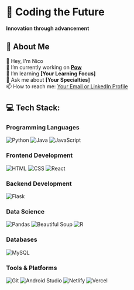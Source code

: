 # 💫 Coding the Future  
**Innovation through advancement**  


## 🚀 About Me  
👤 Hey, I'm Nico  
🔭 I’m currently working on **[Pow](https://github.com/shinic1/pow)**  
🌱 I’m learning **[Your Learning Focus]**  
💬 Ask me about **[Your Specialties]**  
📫 How to reach me: [Your Email or LinkedIn Profile](Link)  


## 💻 Tech Stack:   

### Programming Languages  
![Python](https://img.shields.io/badge/Python-3776AB?style=for-the-badge&logo=python&logoColor=white) 
![Java](https://img.shields.io/badge/Java-007396?style=for-the-badge&logo=java&logoColor=white) 
![JavaScript](https://img.shields.io/badge/JavaScript-F7DF1E?style=for-the-badge&logo=javascript&logoColor=black)  

### Frontend Development  
![HTML](https://img.shields.io/badge/HTML5-E34F26?style=for-the-badge&logo=html5&logoColor=white) 
![CSS](https://img.shields.io/badge/CSS3-1572B6?style=for-the-badge&logo=css3&logoColor=white) 
![React](https://img.shields.io/badge/React-20232A?style=for-the-badge&logo=react&logoColor=61DAFB)  

### Backend Development  
![Flask](https://img.shields.io/badge/Flask-000000?style=for-the-badge&logo=flask&logoColor=white)  

### Data Science  
![Pandas](https://img.shields.io/badge/Pandas-150458?style=for-the-badge&logo=pandas&logoColor=white) 
![Beautiful Soup](https://img.shields.io/badge/Beautiful%20Soup-2F6690?style=for-the-badge&logo=beautifulsoup&logoColor=white) 
![R](https://img.shields.io/badge/R-276DC3?style=for-the-badge&logo=r&logoColor=white)  

### Databases  
![MySQL](https://img.shields.io/badge/MySQL-4479A1?style=for-the-badge&logo=mysql&logoColor=white)  

### Tools & Platforms  
![Git](https://img.shields.io/badge/Git-F05032?style=for-the-badge&logo=git&logoColor=white) 
![Android Studio](https://img.shields.io/badge/Android%20Studio-3DDC84?style=for-the-badge&logo=android-studio&logoColor=white) 
![Netlify](https://img.shields.io/badge/Netlify-00C7B7?style=for-the-badge&logo=netlify&logoColor=white) 
![Vercel](https://img.shields.io/badge/Vercel-000000?style=for-the-badge&logo=vercel&logoColor=white)  

